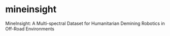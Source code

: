 # mineinsight
MineInsight: A Multi-spectral Dataset for Humanitarian Demining Robotics in Off-Road Environments

